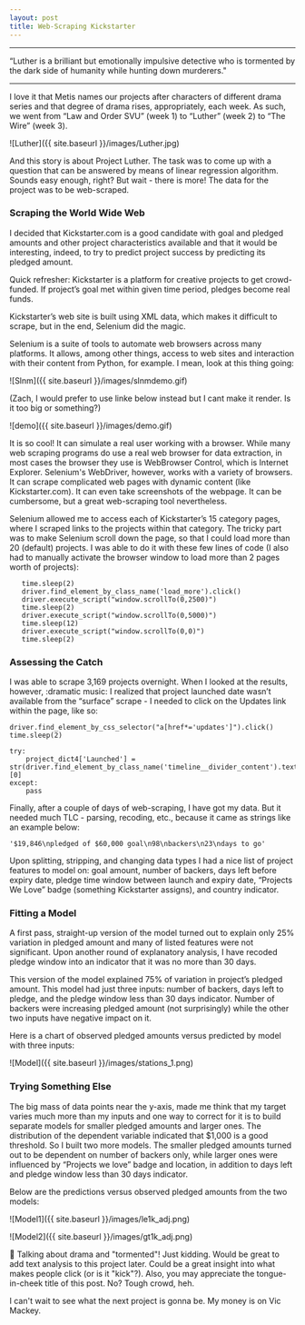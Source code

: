 ```yaml
---
layout: post
title: Web-Scraping Kickstarter
---
```

---
“Luther is a brilliant but emotionally impulsive detective who is tormented by the dark side of humanity while hunting down murderers."

---

I love it that Metis names our projects after characters of different drama series and that degree of drama rises, appropriately, each week. As such, we went from “Law and Order SVU” (week 1) to “Luther” (week 2)  to “The Wire” (week 3).

![Luther]({{ site.baseurl }}/images/Luther.jpg)

And this story is about Project Luther.  The task was to come up with a question that can be answered by means of linear regression algorithm. Sounds easy enough, right? But wait - there is more! The data for the project was to be web-scraped.

### Scraping the World Wide Web ### 

I decided that Kickstarter.com is a good candidate with goal and pledged amounts and other project characteristics available and that it would be interesting, indeed,  to try to predict project success by predicting its pledged amount.

Quick refresher: Kickstarter is a platform for creative projects to get crowd-funded. If project’s goal met within given time period, pledges become real funds.

Kickstarter’s web site is built using XML data, which makes it difficult to scrape, but in the end, Selenium did the magic.

Selenium is a suite of tools to automate web browsers across many platforms. It allows, among other things, access to web sites and interaction with their content from Python, for example. I mean, look at this thing going:

![Slnm]({{ site.baseurl }}/images/slnmdemo.gif)

(Zach, I would prefer to use linke below instead but I cant make it render. Is it too big or something?)

![demo]({{ site.baseurl }}/images/demo.gif)

It is so cool! It can simulate a real user working with a browser. While many web scraping programs do use a real web browser for data extraction, in most cases the browser they use is WebBrowser Control, which is Internet Explorer. Selenium's WebDriver, however, works with a variety of browsers. It can scrape complicated web pages with dynamic content (like Kickstarter.com). It can even take screenshots of the webpage. It can be cumbersome, but a great web-scraping tool nevertheless.  

Selenium allowed me to access each of Kickstarter’s 15 category pages, where I scraped links to the projects within that category. The tricky part was to make Selenium scroll down the page, so that I could load more than 20 (default) projects. I was able to do it with these few lines of code (I also had to manually activate the browser window to load more than 2 pages worth of projects):

```
   time.sleep(2)
   driver.find_element_by_class_name('load_more').click()
   driver.execute_script("window.scrollTo(0,2500)")
   time.sleep(2)
   driver.execute_script("window.scrollTo(0,5000)")
   time.sleep(12)
   driver.execute_script("window.scrollTo(0,0)")
   time.sleep(2)
```

### Assessing the Catch ###
I was able to scrape 3,169 projects overnight. When I looked at the results, however, :dramatic music: I realized that project launched date wasn’t available from the “surface” scrape - I needed to click on the Updates link within the page, like so:
```
driver.find_element_by_css_selector("a[href*='updates']").click()
time.sleep(2)

try:
    project_dict4['Launched'] = str(driver.find_element_by_class_name('timeline__divider_content').text).split("\n")[0]
except:
    pass
```
Finally, after a couple of days of web-scraping, I have got my data. But it needed much TLC - parsing, recoding, etc., because it came as strings like an example below:
```
'$19,846\npledged of $60,000 goal\n98\nbackers\n23\ndays to go'
```

 Upon splitting, stripping, and changing data types I had a nice list of project features to model on: goal amount, number of backers, days left before expiry date, pledge time window between launch and expiry date, “Projects We Love” badge (something Kickstarter assigns), and country indicator.

### Fitting a Model ### 

A first pass, straight-up version of the model turned out to explain only 25% variation in pledged amount and many of listed features were not significant. Upon another round of explanatory analysis, I have recoded pledge window into an indicator that it was no more than 30 days.

This version of the model explained 75% of variation in project’s pledged amount. This model had just three inputs: number of backers, days left to pledge, and the pledge window less than 30 days indicator. Number of backers were increasing pledged amount (not surprisingly) while the other two inputs have negative impact on it.

Here is a chart of observed pledged amounts versus predicted by model with three inputs:

![Model]({{ site.baseurl }}/images/stations_1.png)

### Trying Something Else ###
The big mass of data points near the y-axis, made me think that my target varies much more than my inputs and one way to correct for it is to build separate models for smaller pledged amounts and larger ones. The distribution of the dependent variable indicated that $1,000 is a good threshold. So I built two more models. The smaller pledged amounts turned out to be dependent on number of backers only, while larger ones were influenced by “Projects we love” badge and location, in addition to days left and pledge window less than 30 days indicator.

Below are the predictions versus observed pledged amounts from the two models:

![Model1]({{ site.baseurl }}/images/le1k_adj.png)

![Model2]({{ site.baseurl }}/images/gt1k_adj.png)


:metal:
Talking about drama and "tormented"! Just kidding. Would be great to add text analysis to this project later. Could be a great insight into what makes people click (or is it "kick"?).
Also, you may appreciate the tongue-in-cheek title of this post. No? Tough crowd, heh.

I can't wait to see what the next project is gonna be. My money is on Vic Mackey.
